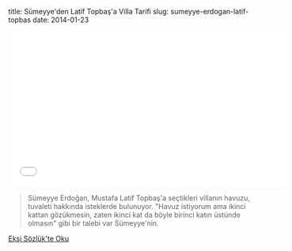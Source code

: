 title: Sümeyye'den Latif Topbaş'a Villa Tarifi
slug: sumeyye-erdogan-latif-topbas
date: 2014-01-23

<iframe width="560" height="315" src="//www.youtube-nocookie.com/embed/9SvUoe90RLc?rel=0" frameborder="0" allowfullscreen></iframe>

> Sümeyye Erdoğan, Mustafa Latif Topbaş'a seçtikleri villanın havuzu, tuvaleti hakkında isteklerde bulunuyor. "Havuz istiyorum ama ikinci kattan gözükmesin, zaten ikinci kat da böyle birinci katın üstünde olmasın" gibi bir talebi var Sümeyye'nin.

<a class='btn btn-lg btn-success' href='https://eksisozluk.com/sumeyye-erdogan-ile-latif-topbasin-ses-kaydi--4205934'>
    Ekşi Sözlük'te Oku
</a>

